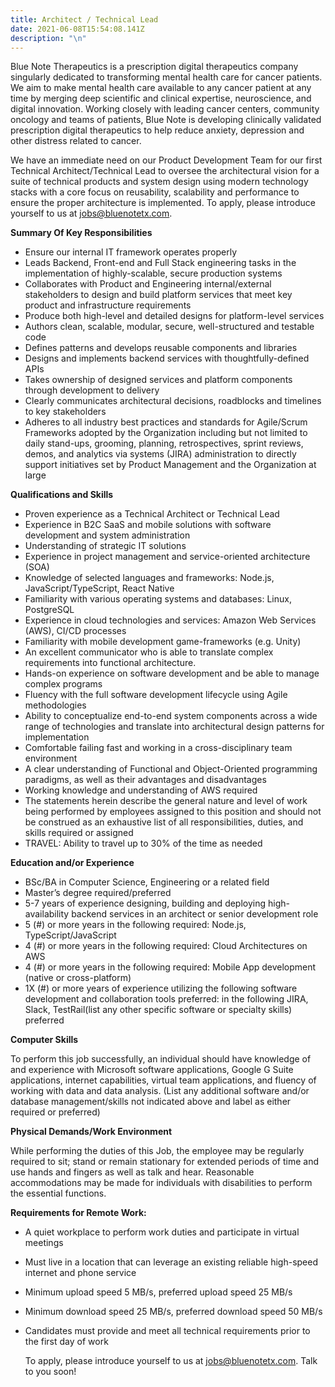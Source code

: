 ```yaml
---
title: Architect / Technical Lead
date: 2021-06-08T15:54:08.141Z
description: "\n"
---
```

Blue Note Therapeutics is a prescription digital therapeutics company singularly dedicated to transforming mental health care for cancer patients. We aim to make mental health care available to any cancer patient at any time by merging deep scientific and clinical expertise, neuroscience, and digital innovation.  Working closely with leading cancer centers, community oncology and teams of patients, Blue Note is developing clinically validated prescription digital therapeutics to help reduce anxiety, depression and other distress related to cancer.

We have an immediate need on our Product Development Team for our first Technical Architect/Technical Lead to oversee the architectural vision for a suite of technical products and system design using modern technology stacks with a core focus on reusability, scalability and performance to ensure the proper architecture is implemented.  To apply, please introduce yourself to us at jobs@bluenotetx.com.

**Summary Of Key Responsibilities**

* Ensure our internal IT framework operates properly
* Leads Backend, Front-end and Full Stack engineering tasks in the implementation of highly-scalable, secure production systems
* Collaborates with Product and Engineering internal/external stakeholders to design and build platform services that meet key product and infrastructure requirements
* Produce both high-level and detailed designs for platform-level services
* Authors clean, scalable, modular, secure, well-structured and testable code
* Defines patterns and develops reusable components and libraries
* Designs and implements backend services with thoughtfully-defined APIs
* Takes ownership of designed services and platform components through development to delivery
* Clearly communicates architectural decisions, roadblocks and timelines to key stakeholders 
* Adheres to all industry best practices and standards for Agile/Scrum Frameworks adopted by the Organization including but not limited to daily stand-ups, grooming, planning, retrospectives, sprint reviews, demos, and analytics via systems (JIRA) administration to directly support initiatives set by Product Management and the Organization at large

**Qualifications and Skills**

* Proven experience as a Technical Architect or Technical Lead
* Experience in B2C SaaS and mobile solutions with software development and system administration
* Understanding of strategic IT solutions
* Experience in project management and service-oriented architecture (SOA)
* Knowledge of selected languages and frameworks: Node.js, JavaScript/TypeScript, React Native
* Familiarity with various operating systems and databases: Linux, PostgreSQL
* Experience in cloud technologies and services: Amazon Web Services (AWS), CI/CD processes
* Familiarity with mobile development game-frameworks (e.g. Unity)
* An excellent communicator who is able to translate complex requirements into functional architecture.
* Hands-on experience on software development and be able to manage complex programs
* Fluency with the full software development lifecycle using Agile methodologies
* Ability to conceptualize end-to-end system components across a wide range of technologies and translate into architectural design patterns for implementation
* Comfortable failing fast and working in a cross-disciplinary team environment
* A clear understanding of Functional and Object-Oriented programming paradigms, as well as their advantages and disadvantages
* Working knowledge and understanding of AWS required 
* The statements herein describe the general nature and level of work being performed by employees assigned to this position and should not be construed as an exhaustive list of all responsibilities, duties, and skills required or assigned
* TRAVEL: Ability to travel up to 30% of the time as needed

**Education and/or Experience** 

* BSc/BA in Computer Science, Engineering or a related field
* Master’s degree required/preferred
* 5-7 years of experience designing, building and deploying high-availability backend services in an architect or senior development role
* 5 (#) or more years in the following required: Node.js, TypeScript/JavaScript
* 4 (#) or more years in the following required: Cloud Architectures on AWS
* 4 (#) or more years in the following required: Mobile App development (native or cross-platform) 
* 1X (#) or more years of experience utilizing the following software development and collaboration tools preferred: in the following JIRA, Slack, TestRail(list any other specific software or specialty skills) preferred

**Computer Skills**                   

To perform this job successfully, an individual should have knowledge of and experience with Microsoft software applications, Google G Suite applications, internet capabilities, virtual team applications, and fluency of working with data and data analysis. (List any additional software and/or database management/skills not indicated above and label as either required or preferred)

**Physical Demands/Work Environment**

While performing the duties of this Job, the employee may be regularly required to sit; stand or remain stationary for extended periods of time and use hands and fingers as well as talk and hear. Reasonable accommodations may be made for individuals with disabilities to perform the essential functions.

**Requirements for Remote Work:**

* A quiet workplace to perform work duties and participate in virtual meetings  
* Must live in a location that can leverage an existing reliable high-speed internet and phone service
* Minimum upload speed 5 MB/s, preferred upload speed 25 MB/s
* Minimum download speed 25 MB/s, preferred download speed 50 MB/s
* Candidates must provide and meet all technical requirements prior to the first day of work

  To apply, please introduce yourself to us at jobs@bluenotetx.com.  Talk to you soon!